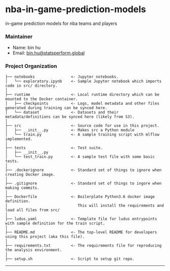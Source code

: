 nba-in-game-prediction-models
==============================

in-game prediction models for nba teams and players

### Maintainer

* Name: bin hu
* Email: bin.hu@statsperform.global

### Project Organization

    ├── notebooks                <- Jupyter notebooks. 
    │   └── exploratory.ipynb    <- Sample Jupyter notebook which imports code in src/ directory.
    │
    ├── runtime                  <- Local runtime directory which can be mounted to the Docker container. 
    │   ├── checkpoints          <- Logs, model metadata and other files generated during training can be synced here.
    │   └── dataset              <- Datasets and their metadata/definitions can be synced here (likely from S3).
    │
    ├── src                      <- Source code for use in this project.
    │   ├── __init__.py          <- Makes src a Python module
    │   └── train.py             <- A sample training script with mlflow implemented.
    │
    ├── tests                    <- Test suite.
    │   ├── __init__.py
    │   └── test_train.py        <- A sample test file with some basic tests.
    │
    ├── .dockerignore            <- Standard set of things to ignore when creating Docker image.
    │
    ├── .gitignore               <- Standard set of things to ingore when making commits.
    │
    ├── Dockerfile               <- Boilerplate Python3.6 docker image definition. 
    │                               This will install the requirements and load all files from src/
    │
    ├── ludus.yaml               <- Template file for ludus entrypoints with sample definition for the train script. 
    │
    ├── README.md                <- The top-level README for developers using this project (aka this file).
    │
    ├── requirements.txt         <- The requirements file for reproducing the analysis environment.
    │
    ├── setup.sh                 <- Script to setup git repo.

--------